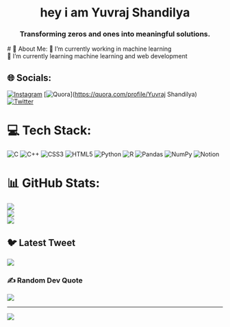 <h1 align="center"> hey i am Yuvraj Shandilya</h1>
<h3 align="center">Transforming zeros and ones into meaningful solutions.</h3>
# 💫 About Me:
🔭 I’m currently working in machine learning<br>🌱 I’m currently learning machine learning and web development<br>


## 🌐 Socials:
[![Instagram](https://img.shields.io/badge/Instagram-%23E4405F.svg?logo=Instagram&logoColor=white)](https://instagram.com/yuvshan05) [![Quora](https://img.shields.io/badge/Quora-%23B92B27.svg?logo=Quora&logoColor=white)](https://quora.com/profile/Yuvraj Shandilya) [![Twitter](https://img.shields.io/badge/Twitter-%231DA1F2.svg?logo=Twitter&logoColor=white)](https://twitter.com/yuvrajshandily4) 

# 💻 Tech Stack:
![C](https://img.shields.io/badge/c-%2300599C.svg?style=for-the-badge&logo=c&logoColor=white) ![C++](https://img.shields.io/badge/c++-%2300599C.svg?style=for-the-badge&logo=c%2B%2B&logoColor=white) ![CSS3](https://img.shields.io/badge/css3-%231572B6.svg?style=for-the-badge&logo=css3&logoColor=white) ![HTML5](https://img.shields.io/badge/html5-%23E34F26.svg?style=for-the-badge&logo=html5&logoColor=white) ![Python](https://img.shields.io/badge/python-3670A0?style=for-the-badge&logo=python&logoColor=ffdd54) ![R](https://img.shields.io/badge/r-%23276DC3.svg?style=for-the-badge&logo=r&logoColor=white) ![Pandas](https://img.shields.io/badge/pandas-%23150458.svg?style=for-the-badge&logo=pandas&logoColor=white) ![NumPy](https://img.shields.io/badge/numpy-%23013243.svg?style=for-the-badge&logo=numpy&logoColor=white) ![Notion](https://img.shields.io/badge/Notion-%23000000.svg?style=for-the-badge&logo=notion&logoColor=white)
# 📊 GitHub Stats:
![](https://github-readme-stats.vercel.app/api?username=yuvshan05&theme=dark&hide_border=false&include_all_commits=false&count_private=false)<br/>
![](https://github-readme-streak-stats.herokuapp.com/?user=yuvshan05&theme=dark&hide_border=false)<br/>
![](https://github-readme-stats.vercel.app/api/top-langs/?username=yuvshan05&theme=dark&hide_border=false&include_all_commits=false&count_private=false&layout=compact)

## 🐦 Latest Tweet
[![](https://gtce.itsvg.in/api?username=yuvrajshandily4)](https://github.com/VishwaGauravIn/github-twitter-card-embed)

### ✍️ Random Dev Quote
![](https://quotes-github-readme.vercel.app/api?type=horizontal&theme=radical)

---
[![](https://visitcount.itsvg.in/api?id=yuvshan05&icon=0&color=0)](https://visitcount.itsvg.in)

<!-- Proudly created with GPRM ( https://gprm.itsvg.in ) -->
